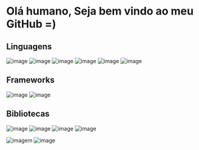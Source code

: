 # Olá humano, Seja bem vindo ao meu GitHub =)
## Linguagens
![image](https://github.com/RodriguesClaudiane/RodriguesClaudiane/assets/113156051/a5bb11d1-f25c-406b-b5cd-26033c289cf7) <!-- javascript -->
![image](https://github.com/RodriguesClaudiane/RodriguesClaudiane/assets/113156051/af1f613e-728f-4ac1-89a2-8b59d1c5f063) <!-- java -->
![image](https://github.com/RodriguesClaudiane/RodriguesClaudiane/assets/113156051/93b0d1c2-751d-4a81-8a3e-22e7428725e0) <!-- typescript -->
![image](https://github.com/RodriguesClaudiane/RodriguesClaudiane/assets/113156051/9bf8ac8f-314b-4c55-a84a-43747fa3c212) <!-- php -->
![image](https://github.com/RodriguesClaudiane/RodriguesClaudiane/assets/113156051/a7798576-8f2f-497b-a5a8-0f204bf3ec7c) <!-- html -->
![image](https://github.com/RodriguesClaudiane/RodriguesClaudiane/assets/113156051/3572ec5f-2ec4-4161-bc7b-6286eea397cb) <!-- css -->

## Frameworks

![image](https://github.com/RodriguesClaudiane/RodriguesClaudiane/assets/113156051/99e361b3-ac18-4139-997f-a53d16fbfd90)<!-- laravel -->
![image](https://github.com/RodriguesClaudiane/RodriguesClaudiane/assets/113156051/0c32016e-cb6b-4949-8ca2-157098f8c9f6) <!-- vue -->

## Bibliotecas
![image](https://github.com/RodriguesClaudiane/RodriguesClaudiane/assets/113156051/86635002-5339-4e09-8980-9eff07d3d973)<!-- tailwind -->
![image](https://github.com/RodriguesClaudiane/RodriguesClaudiane/assets/113156051/84b5246e-ef61-4499-a222-a450e8ee22a0) <!-- react -->
![image](https://github.com/RodriguesClaudiane/RodriguesClaudiane/assets/113156051/c9d525cd-c4fd-4a6f-941d-d6a089aa514d)<!-- axios -->
![image](https://github.com/RodriguesClaudiane/RodriguesClaudiane/assets/113156051/bb58ed37-4a9f-4b06-b722-203a5cc544e1)<!-- vuetify -->













![imagem](https://github-readme-stats.vercel.app/api?username=RodriguesClaudiane&show_icons=true&theme=midnight-purple)
![image](https://github-readme-stats.vercel.app/api/top-langs/?username=RodriguesClaudiane&layout=compact&langs_count=7&theme=midnight-purple)
